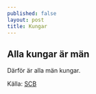 ```yaml
---
published: false
layout: post
title: Kungar
---
```


## Alla kungar är män

Därför är alla män kungar.

Källa: [SCB](http://www.oecd-ilibrary.org/social-issues-migration-health/the-causes-of-growing-inequalities-in-oecd-countries_9789264119536-en "Go-o-gla-kex-chokla")
